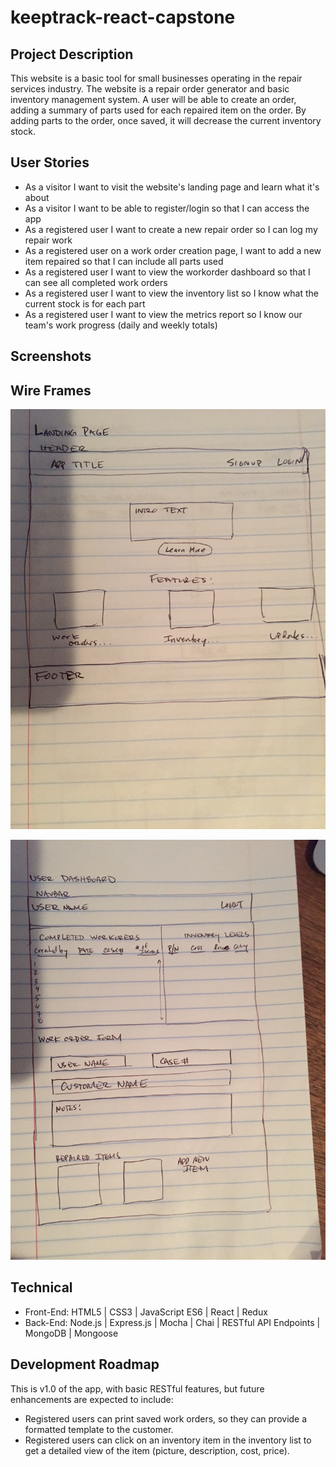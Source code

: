 # keeptrack-react-capstone

## Project Description
This website is a basic tool for small businesses operating in the repair services industry.  The website is a repair order generator and basic inventory management system.  A user will be able to create an order, adding a summary of parts used for each repaired item on the order.  By adding parts to the order, once saved, it will decrease the current inventory stock.

<!--### [*** Live Preview - Community Water***](https://community-water.herokuapp.com/)-->

## User Stories
* As a visitor I want to visit the website's landing page and learn what it's about
* As a visitor I want to be able to register/login so that I can access the app
* As a registered user I want to create a new repair order so I can log my repair work
* As a registered user on a work order creation page, I want to add a new item repaired so that I can include all parts used
* As a registered user I want to view the workorder dashboard so that I can see all completed work orders
* As a registered user I want to view the inventory list so I know what the current stock is for each part
* As a registered user I want to view the metrics report so I know our team's work progress (daily and weekly totals)

## Screenshots



## Wire Frames
![Landing Page & Learn More](github-images/landingpage-wireframe.JPG)

![User Dashbord](github-images/dashboard-wireframe.JPG)

## Technical
* Front-End: HTML5 | CSS3 | JavaScript ES6 | React | Redux
* Back-End: Node.js | Express.js | Mocha | Chai | RESTful API Endpoints | MongoDB | Mongoose

## Development Roadmap
This is v1.0 of the app, with basic RESTful features, but future enhancements are expected to include:
* Registered users can print saved work orders, so they can provide a formatted template to the customer.
* Registered users can click on an inventory item in the inventory list to get a detailed view of the item (picture, description, cost, price).

